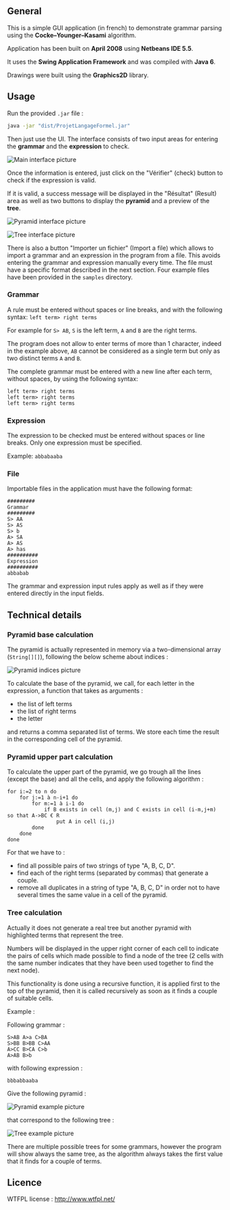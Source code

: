 ## General

This is a simple GUI application (in french) to demonstrate grammar parsing using the **Cocke–Younger–Kasami** algorithm.

Application has been built on **April 2008** using **Netbeans IDE 5.5**.

It uses the **Swing Application Framework** and was compiled with **Java 6**.

Drawings were built using the **Graphics2D** library.

## Usage

Run the provided `.jar` file :

```bash
java -jar "dist/ProjetLangageFormel.jar"
```

Then just use the UI.
The interface consists of two input areas for entering the **grammar** and the **expression** to check.

![Main interface picture](doc/main_interface.png?raw=true "Main interface")

Once the information is entered, just click on the "Vérifier" (check) button to check if the expression is valid.

If it is valid, a success message will be displayed in the "Résultat" (Result) area as well as two buttons to display the **pyramid** and a preview of the **tree**.

![Pyramid interface picture](doc/pyramid_interface.png?raw=true "Pyramid interface")

![Tree interface picture](doc/tree_interface.png?raw=true "Tree interface")

There is also a button "Importer un fichier" (Import a file) which allows to import a grammar and an expression in the program from a file.
This avoids entering the grammar and expression manually every time. The file must have a specific format described in the next section.
Four example files have been provided in the `samples` directory.

### Grammar

A rule must be entered without spaces or line breaks, and with the following syntax: `left term> right terms`

For example for `S> AB`, `S` is the left term, `A` and `B` are the right terms.

The program does not allow to enter terms of more than 1 character, indeed in the example above, `AB` cannot be considered as a single term but only as two distinct terms `A` and `B`.

The complete grammar must be entered with a new line after each term, without spaces, by using the following syntax:
```
left term> right terms
left term> right terms
left term> right terms
```

### Expression

The expression to be checked must be entered without spaces or line breaks. Only one expression must be specified.

Example: `abbabaaba`

### File

Importable files in the application must have the following format:
```
#########
Grammar
#########
S> AA
S> AS
S> b
A> SA
A> AS
A> has
##########
Expression
##########
abbabab
```

The grammar and expression input rules apply as well as if they were entered directly in the input fields.

## Technical details

### Pyramid base calculation

The pyramid is actually represented in memory via a two-dimensional array (`String[][]`), following the below scheme about indices :

![Pyramid indices picture](doc/pyramid_indices.png?raw=true "Pyramid indices")

To calculate the base of the pyramid, we call, for each letter in the expression, a function that takes as arguments :
- the list of left terms
- the list of right terms
- the letter

and returns a comma separated list of terms. We store each time the result in the corresponding cell of the pyramid.

### Pyramid upper part calculation

To calculate the upper part of the pyramid, we go trough all the lines (except the base) and all the cells, and apply the following algorithm :
```
for i:=2 to n do
    for j:=1 à n-i+1 do
        for m:=1 à i-1 do
            if B exists in cell (m,j) and C exists in cell (i-m,j+m) so that A->BC € R
                put A in cell (i,j)
        done
    done
done
```
For that we have to :
- find all possible pairs of two strings of type "A, B, C, D".
- find each of the right terms (separated by commas) that generate a couple.
- remove all duplicates in a string of type "A, B, C, D" in order not to have several times the same value in a cell of the pyramid.

### Tree calculation

Actually it does not generate a real tree but another pyramid with highlighted terms that represent the tree.

Numbers will be displayed in the upper right corner of each cell to indicate the pairs of cells which made possible to find a node of the tree (2 cells with the same number indicates that they have been used together to find the next node).

This functionality is done using a recursive function, it is applied first to the top of the pyramid, then it is called recursively as soon as it finds a couple of suitable cells.

Example :

Following grammar :
```
S>AB A>a C>BA
S>BB B>BB C>AA
A>CC B>CA C>b
A>AB B>b
```

with following expression :
```
bbbabbaaba
```

Give the following pyramid :

![Pyramid example picture](doc/pyramid_example.png?raw=true "Pyramid example")

that correspond to the following tree :

![Tree example picture](doc/tree_example.png?raw=true "Tree example")

There are multiple possible trees for some grammars, however the program will show always the same tree, as the algorithm always takes the first value that it finds for a couple of terms.

## Licence

WTFPL license : http://www.wtfpl.net/